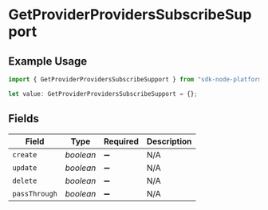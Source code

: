 # GetProviderProvidersSubscribeSupport

## Example Usage

```typescript
import { GetProviderProvidersSubscribeSupport } from "sdk-node-platform/models/operations";

let value: GetProviderProvidersSubscribeSupport = {};
```

## Fields

| Field              | Type               | Required           | Description        |
| ------------------ | ------------------ | ------------------ | ------------------ |
| `create`           | *boolean*          | :heavy_minus_sign: | N/A                |
| `update`           | *boolean*          | :heavy_minus_sign: | N/A                |
| `delete`           | *boolean*          | :heavy_minus_sign: | N/A                |
| `passThrough`      | *boolean*          | :heavy_minus_sign: | N/A                |